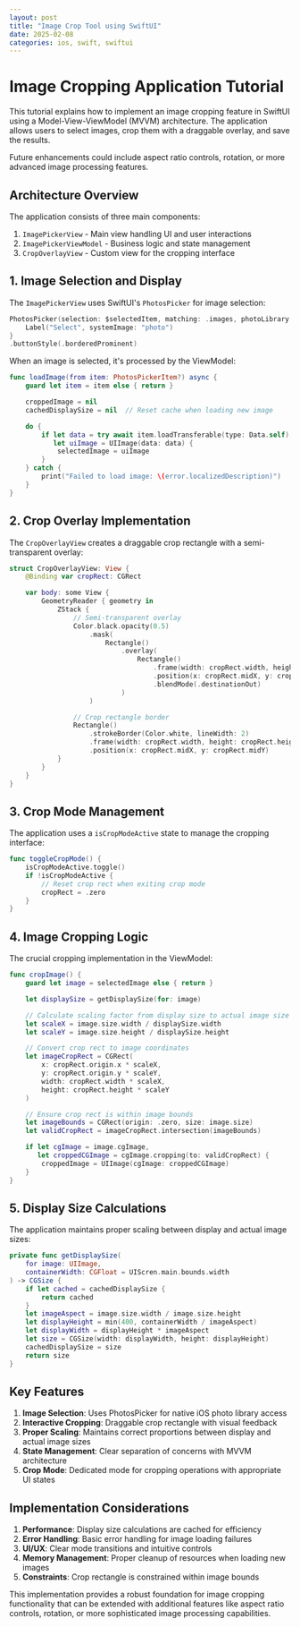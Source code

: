 ```yaml
---
layout: post
title: "Image Crop Tool using SwiftUI"
date: 2025-02-08
categories: ios, swift, swiftui
---
```


# Image Cropping Application Tutorial

This tutorial explains how to implement an image cropping feature in SwiftUI using a Model-View-ViewModel (MVVM) architecture. The application allows users to select images, crop them with a draggable overlay, and save the results.

Future enhancements could include aspect ratio controls, rotation, or more advanced image processing features.

## Architecture Overview

The application consists of three main components:

1. `ImagePickerView` - Main view handling UI and user interactions
2. `ImagePickerViewModel` - Business logic and state management
3. `CropOverlayView` - Custom view for the cropping interface

## 1. Image Selection and Display

The `ImagePickerView` uses SwiftUI's `PhotosPicker` for image selection:

```swift
PhotosPicker(selection: $selectedItem, matching: .images, photoLibrary: .shared()) {
    Label("Select", systemImage: "photo")
}
.buttonStyle(.borderedProminent)
```

When an image is selected, it's processed by the ViewModel:

```swift
func loadImage(from item: PhotosPickerItem?) async {
    guard let item = item else { return }

    croppedImage = nil
    cachedDisplaySize = nil  // Reset cache when loading new image

    do {
        if let data = try await item.loadTransferable(type: Data.self),
           let uiImage = UIImage(data: data) {
            selectedImage = uiImage
        }
    } catch {
        print("Failed to load image: \(error.localizedDescription)")
    }
}
```

## 2. Crop Overlay Implementation

The `CropOverlayView` creates a draggable crop rectangle with a semi-transparent overlay:

```swift
struct CropOverlayView: View {
    @Binding var cropRect: CGRect

    var body: some View {
        GeometryReader { geometry in
            ZStack {
                // Semi-transparent overlay
                Color.black.opacity(0.5)
                    .mask(
                        Rectangle()
                            .overlay(
                                Rectangle()
                                    .frame(width: cropRect.width, height: cropRect.height)
                                    .position(x: cropRect.midX, y: cropRect.midY)
                                    .blendMode(.destinationOut)
                            )
                    )

                // Crop rectangle border
                Rectangle()
                    .strokeBorder(Color.white, lineWidth: 2)
                    .frame(width: cropRect.width, height: cropRect.height)
                    .position(x: cropRect.midX, y: cropRect.midY)
            }
        }
    }
}
```

## 3. Crop Mode Management

The application uses a `isCropModeActive` state to manage the cropping interface:

```swift
func toggleCropMode() {
    isCropModeActive.toggle()
    if !isCropModeActive {
        // Reset crop rect when exiting crop mode
        cropRect = .zero
    }
}
```

## 4. Image Cropping Logic

The crucial cropping implementation in the ViewModel:

```swift
func cropImage() {
    guard let image = selectedImage else { return }

    let displaySize = getDisplaySize(for: image)

    // Calculate scaling factor from display size to actual image size
    let scaleX = image.size.width / displaySize.width
    let scaleY = image.size.height / displaySize.height

    // Convert crop rect to image coordinates
    let imageCropRect = CGRect(
        x: cropRect.origin.x * scaleX,
        y: cropRect.origin.y * scaleY,
        width: cropRect.width * scaleX,
        height: cropRect.height * scaleY
    )

    // Ensure crop rect is within image bounds
    let imageBounds = CGRect(origin: .zero, size: image.size)
    let validCropRect = imageCropRect.intersection(imageBounds)

    if let cgImage = image.cgImage,
       let croppedCGImage = cgImage.cropping(to: validCropRect) {
        croppedImage = UIImage(cgImage: croppedCGImage)
    }
}
```

## 5. Display Size Calculations

The application maintains proper scaling between display and actual image sizes:

```swift
private func getDisplaySize(
    for image: UIImage,
    containerWidth: CGFloat = UIScren.main.bounds.width
) -> CGSize {
    if let cached = cachedDisplaySize {
        return cached
    }
    let imageAspect = image.size.width / image.size.height
    let displayHeight = min(400, containerWidth / imageAspect)
    let displayWidth = displayHeight * imageAspect
    let size = CGSize(width: displayWidth, height: displayHeight)
    cachedDisplaySize = size
    return size
}
```

## Key Features

1. **Image Selection**: Uses PhotosPicker for native iOS photo library access
2. **Interactive Cropping**: Draggable crop rectangle with visual feedback
3. **Proper Scaling**: Maintains correct proportions between display and actual image sizes
4. **State Management**: Clear separation of concerns with MVVM architecture
5. **Crop Mode**: Dedicated mode for cropping operations with appropriate UI states

## Implementation Considerations

1. **Performance**: Display size calculations are cached for efficiency
2. **Error Handling**: Basic error handling for image loading failures
3. **UI/UX**: Clear mode transitions and intuitive controls
4. **Memory Management**: Proper cleanup of resources when loading new images
5. **Constraints**: Crop rectangle is constrained within image bounds

This implementation provides a robust foundation for image cropping functionality that can be extended with additional features like aspect ratio controls, rotation, or more sophisticated image processing capabilities.
